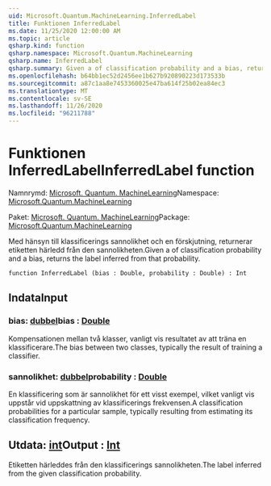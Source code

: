 ```yaml
---
uid: Microsoft.Quantum.MachineLearning.InferredLabel
title: Funktionen InferredLabel
ms.date: 11/25/2020 12:00:00 AM
ms.topic: article
qsharp.kind: function
qsharp.namespace: Microsoft.Quantum.MachineLearning
qsharp.name: InferredLabel
qsharp.summary: Given a of classification probability and a bias, returns the label inferred from that probability.
ms.openlocfilehash: b64bb1ec52d2456ee1b627b920890223d173533b
ms.sourcegitcommit: a87c1aa8e7453360025e47ba614f25b02ea84ec3
ms.translationtype: MT
ms.contentlocale: sv-SE
ms.lasthandoff: 11/26/2020
ms.locfileid: "96211788"
---
```

# <a name="inferredlabel-function"></a><span data-ttu-id="31a58-102">Funktionen InferredLabel</span><span class="sxs-lookup"><span data-stu-id="31a58-102">InferredLabel function</span></span>

<span data-ttu-id="31a58-103">Namnrymd: [Microsoft. Quantum. MachineLearning](xref:Microsoft.Quantum.MachineLearning)</span><span class="sxs-lookup"><span data-stu-id="31a58-103">Namespace: [Microsoft.Quantum.MachineLearning](xref:Microsoft.Quantum.MachineLearning)</span></span>

<span data-ttu-id="31a58-104">Paket: [Microsoft. Quantum. MachineLearning](https://nuget.org/packages/Microsoft.Quantum.MachineLearning)</span><span class="sxs-lookup"><span data-stu-id="31a58-104">Package: [Microsoft.Quantum.MachineLearning](https://nuget.org/packages/Microsoft.Quantum.MachineLearning)</span></span>


<span data-ttu-id="31a58-105">Med hänsyn till klassificerings sannolikhet och en förskjutning, returnerar etiketten härledd från den sannolikheten.</span><span class="sxs-lookup"><span data-stu-id="31a58-105">Given a of classification probability and a bias, returns the label inferred from that probability.</span></span>

```qsharp
function InferredLabel (bias : Double, probability : Double) : Int
```


## <a name="input"></a><span data-ttu-id="31a58-106">Indata</span><span class="sxs-lookup"><span data-stu-id="31a58-106">Input</span></span>

### <a name="bias--double"></a><span data-ttu-id="31a58-107">bias: [dubbel](xref:microsoft.quantum.lang-ref.double)</span><span class="sxs-lookup"><span data-stu-id="31a58-107">bias : [Double](xref:microsoft.quantum.lang-ref.double)</span></span>

<span data-ttu-id="31a58-108">Kompensationen mellan två klasser, vanligt vis resultatet av att träna en klassificerare.</span><span class="sxs-lookup"><span data-stu-id="31a58-108">The bias between two classes, typically the result of training a classifier.</span></span>


### <a name="probability--double"></a><span data-ttu-id="31a58-109">sannolikhet: [dubbel](xref:microsoft.quantum.lang-ref.double)</span><span class="sxs-lookup"><span data-stu-id="31a58-109">probability : [Double](xref:microsoft.quantum.lang-ref.double)</span></span>

<span data-ttu-id="31a58-110">En klassificering som är sannolikhet för ett visst exempel, vilket vanligt vis uppstår vid uppskattning av klassificerings frekvensen.</span><span class="sxs-lookup"><span data-stu-id="31a58-110">A classification probabilities for a particular sample, typically resulting from estimating its classification frequency.</span></span>



## <a name="output--int"></a><span data-ttu-id="31a58-111">Utdata: [int](xref:microsoft.quantum.lang-ref.int)</span><span class="sxs-lookup"><span data-stu-id="31a58-111">Output : [Int](xref:microsoft.quantum.lang-ref.int)</span></span>

<span data-ttu-id="31a58-112">Etiketten härleddes från den klassificerings sannolikheten.</span><span class="sxs-lookup"><span data-stu-id="31a58-112">The label inferred from the given classification probability.</span></span>